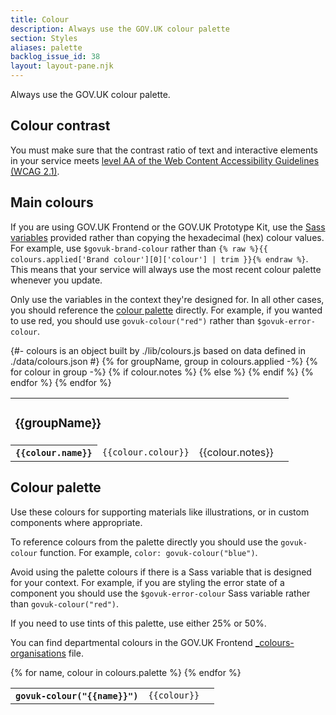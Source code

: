 ```yaml
---
title: Colour
description: Always use the GOV.UK colour palette
section: Styles
aliases: palette
backlog_issue_id: 38
layout: layout-pane.njk
---
```


Always use the GOV.UK colour palette.

## Colour contrast
You must make sure that the contrast ratio of text and interactive elements in
your service meets [level AA of the Web Content Accessibility Guidelines
(WCAG 2.1)](https://www.w3.org/TR/WCAG21/#contrast-minimum).

## Main colours

If you are using GOV.UK Frontend or the GOV.UK Prototype Kit, use the [Sass
variables](https://frontend.design-system.service.gov.uk/sass-api-reference/#colours) provided rather than copying the
hexadecimal (hex) colour values. For example, use `$govuk-brand-colour` rather
than `{% raw %}{{ colours.applied['Brand colour'][0]['colour'] | trim }}{% endraw %}`.
This means that your service will always use the most recent colour palette
whenever you update.

Only use the variables in the context they're designed for. In all other cases,
you should reference the [colour palette](#colour-palette) directly. For
example, if you wanted to use red, you should
use `govuk-colour("red")` rather than `$govuk-error-colour`.

<table class="govuk-body app-colour-list" summary="Table of main colours">
  <tbody>
  {#- colours is an object built by ./lib/colours.js based on data defined in ./data/colours.json #}
  {% for groupName, group in colours.applied -%}
    <tr>
      <td colspan="3">
        <h3 class="govuk-heading-m {% if not loop.first %}govuk-!-padding-top-6{% endif %}">
        {{groupName}}
        </h3>
      </td>
    </tr>
    {% for colour in group -%}
      <tr class="app-colour-list-row">
        <th class="app-colour-list-column app-colour-list-column--name" scope="row">
          <span class="app-swatch {% if colour.colour == "#ffffff" %}app-swatch-border{% endif %}" style="background-color:{{colour.colour}}"></span>
          <code>{{colour.name}}</code>
        </th>
        <td class="app-colour-list-column app-colour-list-column--colour">
          <code>{{colour.colour}}</code>
        </td>
        {% if colour.notes %}
        <td class="app-colour-list-column app-colour-list-column--notes">
          {{colour.notes}}
        </td>
        {% else %}
        <td class="app-colour-list-column app-colour-list-column--notes">
        </td>
        {% endif %}
      </tr>
    {% endfor %}
  {% endfor %}
  </tbody>
</table>

## Colour palette

Use these colours for supporting materials like illustrations, or in custom components where appropriate.

To reference colours from the palette directly you should use the `govuk-colour`
function. For example, `color: govuk-colour("blue")`.

Avoid using the palette colours if there is a Sass variable that is designed for
your context. For example, if you are styling the error state of a component you
should use the `$govuk-error-colour` Sass variable rather than
`govuk-colour("red")`.

If you need to use tints of this palette, use either 25% or 50%.

You can find departmental colours in the GOV.UK Frontend [_colours-organisations](https://github.com/alphagov/govuk-frontend/blob/main/src/govuk/settings/_colours-organisations.scss) file.

<table class="govuk-body app-colour-list" summary="Table of extended colours">
  <tbody>
  {% for name, colour in colours.palette %}
    <tr class="app-colour-list-row">
      <th class="app-colour-list-column app-colour-list-column--name">
        <span class="app-swatch {% if colour == "#ffffff" %}app-swatch-border{% endif %}" style="background-color:{{colour}}"></span>
        <code>govuk-colour("{{name}}")</code>
      </th>
      <td class="app-colour-list-column app-colour-list-column--colour">
        <code>{{colour}}</code>
      </td>
      <td class="app-colour-list-column app-colour-list-column--notes"></td>
    </tr>
  {% endfor %}
 </tbody>
</table>
